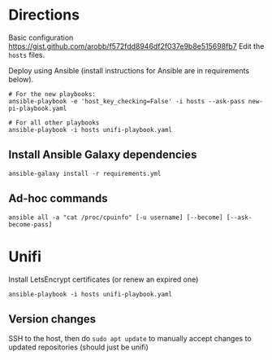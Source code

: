 # Directions
Basic configuration https://gist.github.com/arobb/f572fdd8946df2f037e9b8e515698fb7
Edit the `hosts` files.

Deploy using Ansible (install instructions for Ansible are in requirements below).
```
# For the new playbooks:
ansible-playbook -e 'host_key_checking=False' -i hosts --ask-pass new-pi-playbook.yaml

# For all other playbooks
ansible-playbook -i hosts unifi-playbook.yaml
```

## Install Ansible Galaxy dependencies
```
ansible-galaxy install -r requirements.yml
```

## Ad-hoc commands
```
ansible all -a "cat /proc/cpuinfo" [-u username] [--become] [--ask-become-pass]
```

# Unifi
Install LetsEncrypt certificates (or renew an expired one)
```
ansible-playbook -i hosts unifi-playbook.yaml
```

## Version changes
SSH to the host, then do `sudo apt update` to manually accept changes to updated repositories (should just be unifi)